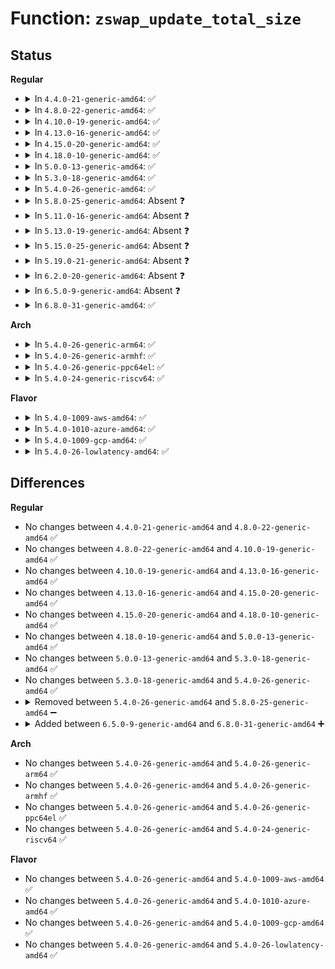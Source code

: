 # Function: <code>zswap_update_total_size</code>

## Status
<b>Regular</b>
<ul>
<li>
<details>
<summary>In <code>4.4.0-21-generic-amd64</code>: ✅</summary>

```c
void zswap_update_total_size()
```

```json
{
  "name": "zswap_update_total_size",
  "collision_type": "Unique Static",
  "inline_type": "No",
  "funcs": [
    {
      "addr": 18446744071580777264,
      "name": "zswap_update_total_size",
      "external": false,
      "loc": "mm/zswap.c:199",
      "file": "mm/zswap.c",
      "inline": "seen, unknown",
      "caller_inline": [],
      "caller_func": [
        "mm/zswap.c:zswap_free_entry",
        "mm/zswap.c:zswap_frontswap_store"
      ]
    }
  ],
  "symbols": [
    {
      "addr": 18446744071580777264,
      "name": "zswap_update_total_size",
      "section": ".text",
      "bind": "STB_LOCAL",
      "size": 78
    }
  ]
}
```
</details>
</li>
<li>
<details>
<summary>In <code>4.8.0-22-generic-amd64</code>: ✅</summary>

```c
void zswap_update_total_size()
```

```json
{
  "name": "zswap_update_total_size",
  "collision_type": "Unique Static",
  "inline_type": "No",
  "funcs": [
    {
      "addr": 18446744071580900400,
      "name": "zswap_update_total_size",
      "external": false,
      "loc": "mm/zswap.c:201",
      "file": "mm/zswap.c",
      "inline": "seen, unknown",
      "caller_inline": [],
      "caller_func": [
        "mm/zswap.c:zswap_frontswap_store",
        "mm/zswap.c:zswap_free_entry"
      ]
    }
  ],
  "symbols": [
    {
      "addr": 18446744071580900400,
      "name": "zswap_update_total_size",
      "section": ".text",
      "bind": "STB_LOCAL",
      "size": 78
    }
  ]
}
```
</details>
</li>
<li>
<details>
<summary>In <code>4.10.0-19-generic-amd64</code>: ✅</summary>

```c
void zswap_update_total_size()
```

```json
{
  "name": "zswap_update_total_size",
  "collision_type": "Unique Static",
  "inline_type": "No",
  "funcs": [
    {
      "addr": 18446744071580968912,
      "name": "zswap_update_total_size",
      "external": false,
      "loc": "mm/zswap.c:210",
      "file": "mm/zswap.c",
      "inline": "seen, unknown",
      "caller_inline": [],
      "caller_func": [
        "mm/zswap.c:zswap_frontswap_store",
        "mm/zswap.c:zswap_free_entry"
      ]
    }
  ],
  "symbols": [
    {
      "addr": 18446744071580968912,
      "name": "zswap_update_total_size",
      "section": ".text",
      "bind": "STB_LOCAL",
      "size": 78
    }
  ]
}
```
</details>
</li>
<li>
<details>
<summary>In <code>4.13.0-16-generic-amd64</code>: ✅</summary>

```c
void zswap_update_total_size()
```

```json
{
  "name": "zswap_update_total_size",
  "collision_type": "Unique Static",
  "inline_type": "No",
  "funcs": [
    {
      "addr": 18446744071581015968,
      "name": "zswap_update_total_size",
      "external": false,
      "loc": "mm/zswap.c:215",
      "file": "mm/zswap.c",
      "inline": "seen, unknown",
      "caller_inline": [],
      "caller_func": [
        "mm/zswap.c:zswap_frontswap_store",
        "mm/zswap.c:zswap_free_entry"
      ]
    }
  ],
  "symbols": [
    {
      "addr": 18446744071581015968,
      "name": "zswap_update_total_size",
      "section": ".text",
      "bind": "STB_LOCAL",
      "size": 88
    }
  ]
}
```
</details>
</li>
<li>
<details>
<summary>In <code>4.15.0-20-generic-amd64</code>: ✅</summary>

```c
void zswap_update_total_size()
```

```json
{
  "name": "zswap_update_total_size",
  "collision_type": "Unique Static",
  "inline_type": "No",
  "funcs": [
    {
      "addr": 18446744071581124976,
      "name": "zswap_update_total_size",
      "external": false,
      "loc": "mm/zswap.c:215",
      "file": "mm/zswap.c",
      "inline": "seen, unknown",
      "caller_inline": [],
      "caller_func": [
        "mm/zswap.c:zswap_frontswap_store",
        "mm/zswap.c:zswap_free_entry"
      ]
    }
  ],
  "symbols": [
    {
      "addr": 18446744071581124976,
      "name": "zswap_update_total_size",
      "section": ".text",
      "bind": "STB_LOCAL",
      "size": 88
    }
  ]
}
```
</details>
</li>
<li>
<details>
<summary>In <code>4.18.0-10-generic-amd64</code>: ✅</summary>

```c
void zswap_update_total_size()
```

```json
{
  "name": "zswap_update_total_size",
  "collision_type": "Unique Static",
  "inline_type": "No",
  "funcs": [
    {
      "addr": 18446744071581267440,
      "name": "zswap_update_total_size",
      "external": false,
      "loc": "mm/zswap.c:226",
      "file": "mm/zswap.c",
      "inline": "seen, unknown",
      "caller_inline": [],
      "caller_func": [
        "mm/zswap.c:zswap_frontswap_store",
        "mm/zswap.c:zswap_free_entry"
      ]
    }
  ],
  "symbols": [
    {
      "addr": 18446744071581267440,
      "name": "zswap_update_total_size",
      "section": ".text",
      "bind": "STB_LOCAL",
      "size": 88
    }
  ]
}
```
</details>
</li>
<li>
<details>
<summary>In <code>5.0.0-13-generic-amd64</code>: ✅</summary>

```c
void zswap_update_total_size()
```

```json
{
  "name": "zswap_update_total_size",
  "collision_type": "Unique Static",
  "inline_type": "No",
  "funcs": [
    {
      "addr": 18446744071581350592,
      "name": "zswap_update_total_size",
      "external": false,
      "loc": "mm/zswap.c:226",
      "file": "mm/zswap.c",
      "inline": "seen, unknown",
      "caller_inline": [],
      "caller_func": [
        "mm/zswap.c:zswap_frontswap_store",
        "mm/zswap.c:zswap_free_entry"
      ]
    }
  ],
  "symbols": [
    {
      "addr": 18446744071581350592,
      "name": "zswap_update_total_size",
      "section": ".text",
      "bind": "STB_LOCAL",
      "size": 88
    }
  ]
}
```
</details>
</li>
<li>
<details>
<summary>In <code>5.3.0-18-generic-amd64</code>: ✅</summary>

```c
void zswap_update_total_size()
```

```json
{
  "name": "zswap_update_total_size",
  "collision_type": "Unique Static",
  "inline_type": "No",
  "funcs": [
    {
      "addr": 18446744071581461056,
      "name": "zswap_update_total_size",
      "external": false,
      "loc": "mm/zswap.c:217",
      "file": "mm/zswap.c",
      "inline": "seen, unknown",
      "caller_inline": [],
      "caller_func": [
        "mm/zswap.c:zswap_frontswap_store",
        "mm/zswap.c:zswap_free_entry"
      ]
    }
  ],
  "symbols": [
    {
      "addr": 18446744071581461056,
      "name": "zswap_update_total_size",
      "section": ".text",
      "bind": "STB_LOCAL",
      "size": 88
    }
  ]
}
```
</details>
</li>
<li>
<details>
<summary>In <code>5.4.0-26-generic-amd64</code>: ✅</summary>

```c
void zswap_update_total_size()
```

```json
{
  "name": "zswap_update_total_size",
  "collision_type": "Unique Static",
  "inline_type": "No",
  "funcs": [
    {
      "addr": 18446744071581525120,
      "name": "zswap_update_total_size",
      "external": false,
      "loc": "mm/zswap.c:217",
      "file": "mm/zswap.c",
      "inline": "seen, unknown",
      "caller_inline": [],
      "caller_func": [
        "mm/zswap.c:zswap_frontswap_store",
        "mm/zswap.c:zswap_free_entry"
      ]
    }
  ],
  "symbols": [
    {
      "addr": 18446744071581525120,
      "name": "zswap_update_total_size",
      "section": ".text",
      "bind": "STB_LOCAL",
      "size": 88
    }
  ]
}
```
</details>
</li>
<li>
<details>
<summary>In <code>5.8.0-25-generic-amd64</code>: Absent ❓</summary>

```json
{
  "name": "zswap_update_total_size",
  "collision_type": "Unique Static",
  "inline_type": "Full",
  "funcs": [
    {
      "addr": 18446744071581738461,
      "name": "zswap_update_total_size",
      "external": false,
      "loc": "mm/zswap.c:234",
      "file": "mm/zswap.c",
      "inline": "not declared, inlined",
      "caller_inline": [
        "mm/zswap.c:zswap_frontswap_store",
        "mm/zswap.c:zswap_free_entry"
      ],
      "caller_func": []
    }
  ],
  "symbols": []
}
```
</details>
</li>
<li>
<details>
<summary>In <code>5.11.0-16-generic-amd64</code>: Absent ❓</summary>

```json
{
  "name": "zswap_update_total_size",
  "collision_type": "Unique Static",
  "inline_type": "Full",
  "funcs": [
    {
      "addr": 18446744071581787126,
      "name": "zswap_update_total_size",
      "external": false,
      "loc": "mm/zswap.c:244",
      "file": "mm/zswap.c",
      "inline": "not declared, inlined",
      "caller_inline": [
        "mm/zswap.c:zswap_frontswap_store",
        "mm/zswap.c:zswap_free_entry"
      ],
      "caller_func": []
    }
  ],
  "symbols": []
}
```
</details>
</li>
<li>
<details>
<summary>In <code>5.13.0-19-generic-amd64</code>: Absent ❓</summary>

```json
{
  "name": "zswap_update_total_size",
  "collision_type": "Unique Static",
  "inline_type": "Full",
  "funcs": [
    {
      "addr": 18446744071581813398,
      "name": "zswap_update_total_size",
      "external": false,
      "loc": "mm/zswap.c:244",
      "file": "mm/zswap.c",
      "inline": "not declared, inlined",
      "caller_inline": [
        "mm/zswap.c:zswap_frontswap_store",
        "mm/zswap.c:zswap_free_entry"
      ],
      "caller_func": []
    }
  ],
  "symbols": []
}
```
</details>
</li>
<li>
<details>
<summary>In <code>5.15.0-25-generic-amd64</code>: Absent ❓</summary>

```json
{
  "name": "zswap_update_total_size",
  "collision_type": "Unique Static",
  "inline_type": "Full",
  "funcs": [
    {
      "addr": 18446744071582100895,
      "name": "zswap_update_total_size",
      "external": false,
      "loc": "mm/zswap.c:244",
      "file": "mm/zswap.c",
      "inline": "not declared, inlined",
      "caller_inline": [
        "mm/zswap.c:zswap_frontswap_store",
        "mm/zswap.c:zswap_free_entry"
      ],
      "caller_func": []
    }
  ],
  "symbols": []
}
```
</details>
</li>
<li>
<details>
<summary>In <code>5.19.0-21-generic-amd64</code>: Absent ❓</summary>

```json
{
  "name": "zswap_update_total_size",
  "collision_type": "Unique Static",
  "inline_type": "Full",
  "funcs": [
    {
      "addr": 18446744071582541464,
      "name": "zswap_update_total_size",
      "external": false,
      "loc": "mm/zswap.c:255",
      "file": "mm/zswap.c",
      "inline": "not declared, inlined",
      "caller_inline": [
        "mm/zswap.c:zswap_frontswap_store",
        "mm/zswap.c:zswap_free_entry"
      ],
      "caller_func": []
    }
  ],
  "symbols": []
}
```
</details>
</li>
<li>
<details>
<summary>In <code>6.2.0-20-generic-amd64</code>: Absent ❓</summary>

```json
{
  "name": "zswap_update_total_size",
  "collision_type": "Unique Static",
  "inline_type": "Full",
  "funcs": [
    {
      "addr": 18446744071583057078,
      "name": "zswap_update_total_size",
      "external": false,
      "loc": "mm/zswap.c:255",
      "file": "mm/zswap.c",
      "inline": "not declared, inlined",
      "caller_inline": [
        "mm/zswap.c:zswap_frontswap_store",
        "mm/zswap.c:zswap_free_entry"
      ],
      "caller_func": []
    }
  ],
  "symbols": []
}
```
</details>
</li>
<li>
<details>
<summary>In <code>6.5.0-9-generic-amd64</code>: Absent ❓</summary>

```json
{
  "name": "zswap_update_total_size",
  "collision_type": "Unique Static",
  "inline_type": "Full",
  "funcs": [
    {
      "addr": 18446744071583265385,
      "name": "zswap_update_total_size",
      "external": false,
      "loc": "mm/zswap.c:271",
      "file": "mm/zswap.c",
      "inline": "not declared, inlined",
      "caller_inline": [
        "mm/zswap.c:zswap_frontswap_store",
        "mm/zswap.c:zswap_free_entry"
      ],
      "caller_func": []
    }
  ],
  "symbols": []
}
```
</details>
</li>
<li>
<details>
<summary>In <code>6.8.0-31-generic-amd64</code>: ✅</summary>

```c
void zswap_update_total_size()
```

```json
{
  "name": "zswap_update_total_size",
  "collision_type": "Unique Static",
  "inline_type": "No",
  "funcs": [
    {
      "addr": 18446744071583489760,
      "name": "zswap_update_total_size",
      "external": false,
      "loc": "mm/zswap.c:301",
      "file": "mm/zswap.c",
      "inline": "seen, unknown",
      "caller_inline": [],
      "caller_func": [
        "mm/zswap.c:zswap_store",
        "mm/zswap.c:zswap_free_entry"
      ]
    }
  ],
  "symbols": [
    {
      "addr": 18446744071583489760,
      "name": "zswap_update_total_size",
      "section": ".text",
      "bind": "STB_LOCAL",
      "size": 152
    }
  ]
}
```
</details>
</li>
</ul>
<b>Arch</b>
<ul>
<li>
<details>
<summary>In <code>5.4.0-26-generic-arm64</code>: ✅</summary>

```c
void zswap_update_total_size()
```

```json
{
  "name": "zswap_update_total_size",
  "collision_type": "Unique Static",
  "inline_type": "No",
  "funcs": [
    {
      "addr": 18446603336492953032,
      "name": "zswap_update_total_size",
      "external": false,
      "loc": "mm/zswap.c:217",
      "file": "mm/zswap.c",
      "inline": "seen, unknown",
      "caller_inline": [],
      "caller_func": [
        "mm/zswap.c:zswap_frontswap_store",
        "mm/zswap.c:zswap_free_entry",
        "mm/zswap.c:zswap_free_entry"
      ]
    }
  ],
  "symbols": [
    {
      "addr": 18446603336492953032,
      "name": "zswap_update_total_size",
      "section": ".text",
      "bind": "STB_LOCAL",
      "size": 108
    }
  ]
}
```
</details>
</li>
<li>
<details>
<summary>In <code>5.4.0-26-generic-armhf</code>: ✅</summary>

```c
void zswap_update_total_size()
```

```json
{
  "name": "zswap_update_total_size",
  "collision_type": "Unique Static",
  "inline_type": "No",
  "funcs": [
    {
      "addr": 3226735308,
      "name": "zswap_update_total_size",
      "external": false,
      "loc": "mm/zswap.c:217",
      "file": "mm/zswap.c",
      "inline": "seen, unknown",
      "caller_inline": [],
      "caller_func": [
        "mm/zswap.c:zswap_frontswap_store",
        "mm/zswap.c:zswap_free_entry"
      ]
    }
  ],
  "symbols": [
    {
      "addr": 3226735308,
      "name": "zswap_update_total_size",
      "section": ".text",
      "bind": "STB_LOCAL",
      "size": 104
    }
  ]
}
```
</details>
</li>
<li>
<details>
<summary>In <code>5.4.0-26-generic-ppc64el</code>: ✅</summary>

```c
void zswap_update_total_size()
```

```json
{
  "name": "zswap_update_total_size",
  "collision_type": "Unique Static",
  "inline_type": "No",
  "funcs": [
    {
      "addr": 13835058055286365488,
      "name": "zswap_update_total_size",
      "external": false,
      "loc": "mm/zswap.c:217",
      "file": "mm/zswap.c",
      "inline": "seen, unknown",
      "caller_inline": [],
      "caller_func": [
        "mm/zswap.c:zswap_frontswap_store",
        "mm/zswap.c:zswap_free_entry"
      ]
    }
  ],
  "symbols": [
    {
      "addr": 13835058055286365488,
      "name": "zswap_update_total_size",
      "section": ".text",
      "bind": "STB_LOCAL",
      "size": 192
    }
  ]
}
```
</details>
</li>
<li>
<details>
<summary>In <code>5.4.0-24-generic-riscv64</code>: ✅</summary>

```c
void zswap_update_total_size()
```

```json
{
  "name": "zswap_update_total_size",
  "collision_type": "Unique Static",
  "inline_type": "No",
  "funcs": [
    {
      "addr": 18446743936272866410,
      "name": "zswap_update_total_size",
      "external": false,
      "loc": "mm/zswap.c:217",
      "file": "mm/zswap.c",
      "inline": "seen, unknown",
      "caller_inline": [],
      "caller_func": [
        "mm/zswap.c:zswap_frontswap_store",
        "mm/zswap.c:zswap_free_entry"
      ]
    }
  ],
  "symbols": [
    {
      "addr": 18446743936272866410,
      "name": "zswap_update_total_size",
      "section": ".text",
      "bind": "STB_LOCAL",
      "size": 90
    }
  ]
}
```
</details>
</li>
</ul>
<b>Flavor</b>
<ul>
<li>
<details>
<summary>In <code>5.4.0-1009-aws-amd64</code>: ✅</summary>

```c
void zswap_update_total_size()
```

```json
{
  "name": "zswap_update_total_size",
  "collision_type": "Unique Static",
  "inline_type": "No",
  "funcs": [
    {
      "addr": 18446744071581493856,
      "name": "zswap_update_total_size",
      "external": false,
      "loc": "mm/zswap.c:217",
      "file": "mm/zswap.c",
      "inline": "seen, unknown",
      "caller_inline": [],
      "caller_func": [
        "mm/zswap.c:zswap_frontswap_store",
        "mm/zswap.c:zswap_free_entry"
      ]
    }
  ],
  "symbols": [
    {
      "addr": 18446744071581493856,
      "name": "zswap_update_total_size",
      "section": ".text",
      "bind": "STB_LOCAL",
      "size": 88
    }
  ]
}
```
</details>
</li>
<li>
<details>
<summary>In <code>5.4.0-1010-azure-amd64</code>: ✅</summary>

```c
void zswap_update_total_size()
```

```json
{
  "name": "zswap_update_total_size",
  "collision_type": "Unique Static",
  "inline_type": "No",
  "funcs": [
    {
      "addr": 18446744071581436096,
      "name": "zswap_update_total_size",
      "external": false,
      "loc": "mm/zswap.c:217",
      "file": "mm/zswap.c",
      "inline": "seen, unknown",
      "caller_inline": [],
      "caller_func": [
        "mm/zswap.c:zswap_frontswap_store",
        "mm/zswap.c:zswap_free_entry"
      ]
    }
  ],
  "symbols": [
    {
      "addr": 18446744071581436096,
      "name": "zswap_update_total_size",
      "section": ".text",
      "bind": "STB_LOCAL",
      "size": 88
    }
  ]
}
```
</details>
</li>
<li>
<details>
<summary>In <code>5.4.0-1009-gcp-amd64</code>: ✅</summary>

```c
void zswap_update_total_size()
```

```json
{
  "name": "zswap_update_total_size",
  "collision_type": "Unique Static",
  "inline_type": "No",
  "funcs": [
    {
      "addr": 18446744071581485168,
      "name": "zswap_update_total_size",
      "external": false,
      "loc": "mm/zswap.c:217",
      "file": "mm/zswap.c",
      "inline": "seen, unknown",
      "caller_inline": [],
      "caller_func": [
        "mm/zswap.c:zswap_frontswap_store",
        "mm/zswap.c:zswap_free_entry"
      ]
    }
  ],
  "symbols": [
    {
      "addr": 18446744071581485168,
      "name": "zswap_update_total_size",
      "section": ".text",
      "bind": "STB_LOCAL",
      "size": 88
    }
  ]
}
```
</details>
</li>
<li>
<details>
<summary>In <code>5.4.0-26-lowlatency-amd64</code>: ✅</summary>

```c
void zswap_update_total_size()
```

```json
{
  "name": "zswap_update_total_size",
  "collision_type": "Unique Static",
  "inline_type": "No",
  "funcs": [
    {
      "addr": 18446744071581549840,
      "name": "zswap_update_total_size",
      "external": false,
      "loc": "mm/zswap.c:217",
      "file": "mm/zswap.c",
      "inline": "seen, unknown",
      "caller_inline": [],
      "caller_func": [
        "mm/zswap.c:zswap_frontswap_store",
        "mm/zswap.c:zswap_free_entry"
      ]
    }
  ],
  "symbols": [
    {
      "addr": 18446744071581549840,
      "name": "zswap_update_total_size",
      "section": ".text",
      "bind": "STB_LOCAL",
      "size": 88
    }
  ]
}
```
</details>
</li>
</ul>

## Differences
<b>Regular</b>
<ul>
<li>
No changes between <code>4.4.0-21-generic-amd64</code> and <code>4.8.0-22-generic-amd64</code> ✅
</li>
<li>
No changes between <code>4.8.0-22-generic-amd64</code> and <code>4.10.0-19-generic-amd64</code> ✅
</li>
<li>
No changes between <code>4.10.0-19-generic-amd64</code> and <code>4.13.0-16-generic-amd64</code> ✅
</li>
<li>
No changes between <code>4.13.0-16-generic-amd64</code> and <code>4.15.0-20-generic-amd64</code> ✅
</li>
<li>
No changes between <code>4.15.0-20-generic-amd64</code> and <code>4.18.0-10-generic-amd64</code> ✅
</li>
<li>
No changes between <code>4.18.0-10-generic-amd64</code> and <code>5.0.0-13-generic-amd64</code> ✅
</li>
<li>
No changes between <code>5.0.0-13-generic-amd64</code> and <code>5.3.0-18-generic-amd64</code> ✅
</li>
<li>
No changes between <code>5.3.0-18-generic-amd64</code> and <code>5.4.0-26-generic-amd64</code> ✅
</li>
<li>
<details>
<summary>Removed between <code>5.4.0-26-generic-amd64</code> and <code>5.8.0-25-generic-amd64</code> ➖</summary>

```c
void zswap_update_total_size()
```
</details>
</li>
<li>
<details>
<summary>Added between <code>6.5.0-9-generic-amd64</code> and <code>6.8.0-31-generic-amd64</code> ➕</summary>

```c
void zswap_update_total_size()
```
</details>
</li>
</ul>
<b>Arch</b>
<ul>
<li>
No changes between <code>5.4.0-26-generic-amd64</code> and <code>5.4.0-26-generic-arm64</code> ✅
</li>
<li>
No changes between <code>5.4.0-26-generic-amd64</code> and <code>5.4.0-26-generic-armhf</code> ✅
</li>
<li>
No changes between <code>5.4.0-26-generic-amd64</code> and <code>5.4.0-26-generic-ppc64el</code> ✅
</li>
<li>
No changes between <code>5.4.0-26-generic-amd64</code> and <code>5.4.0-24-generic-riscv64</code> ✅
</li>
</ul>
<b>Flavor</b>
<ul>
<li>
No changes between <code>5.4.0-26-generic-amd64</code> and <code>5.4.0-1009-aws-amd64</code> ✅
</li>
<li>
No changes between <code>5.4.0-26-generic-amd64</code> and <code>5.4.0-1010-azure-amd64</code> ✅
</li>
<li>
No changes between <code>5.4.0-26-generic-amd64</code> and <code>5.4.0-1009-gcp-amd64</code> ✅
</li>
<li>
No changes between <code>5.4.0-26-generic-amd64</code> and <code>5.4.0-26-lowlatency-amd64</code> ✅
</li>
</ul>
